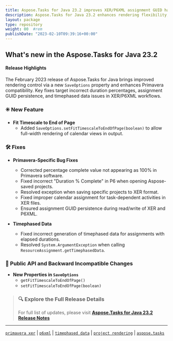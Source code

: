 ```yaml
---
title: Aspose.Tasks for Java 23.2 improves XER/P6XML assignment GUID handling and timescale rendering
description: Aspose.Tasks for Java 23.2 enhances rendering flexibility, fixes Primavera percent complete handling, and resolves key XER-related bugs.
layout: package
type: repository
weight: 00	#rem
publishDate: "2023-02-10T09:39:16+00:00"
---
```


## What's new in the Aspose.Tasks for Java 23.2

#### Release Highlights

The February 2023 release of Aspose.Tasks for Java brings improved rendering control via a new `SaveOptions` property and enhances Primavera compatibility. Key fixes target incorrect duration percentages, assignment GUID persistence, and timephased data issues in XER/P6XML workflows.

### ✳️ New Feature

- **Fit Timescale to End of Page**
  - Added `SaveOptions.setFitTimescaleToEndOfPage(boolean)` to allow full-width rendering of calendar views in output.

### 🛠 Fixes

- **Primavera-Specific Bug Fixes**
  - Corrected percentage complete value not appearing as 100% in Primavera software.
  - Fixed incorrect "Duration % Complete" in P6 when opening Aspose-saved projects.
  - Resolved exception when saving specific projects to XER format.
  - Fixed improper calendar assignment for task-dependent activities in XER files.
  - Ensured assignment GUID persistence during read/write of XER and P6XML.

- **Timephased Data**
  - Fixed incorrect generation of timephased data for assignments with elapsed durations.
  - Resolved `System.ArgumentException` when calling `ResourceAssignment.getTimephasedData`.

### 🔄 Public API and Backward Incompatible Changes

- **New Properties in `SaveOptions`**
  - `getFitTimescaleToEndOfPage()`
  - `setFitTimescaleToEndOfPage(boolean)`

> ### 🔍 Explore the Full Release Details
>
> For full list of updates, please visit **[Aspose.Tasks for Java 23.2 Release Notes](https://releases.aspose.com/tasks/java/release-notes/2023/aspose-tasks-for-java-23-2-release-notes/)**

---

[`primavera xer`](https://search.aspose.com/q/primavera-xer.html) | [`p6xml`](https://search.aspose.com/q/p6xml.html) | [`timephased data`](https://search.aspose.com/q/timephased-data.html) | [`project rendering`](https://search.aspose.com/q/project-rendering.html) | [`aspose.tasks`](https://search.aspose.com/q/aspose.tasks.html)
